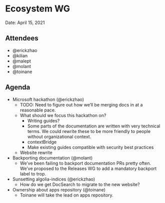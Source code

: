 # Ecosystem WG
Date: April 15, 2021

## Attendees
* @erickzhao
* @kilian
* @malept
* @molant
* @toinane

## Agenda
* Microsoft hackathon (@erickzhao)
  * TODO: Need to figure out how we’ll be merging docs in at a reasonable pace.
  * What should we focus this hackathon on?
    * Writing guides?
    * Some parts of the documentation are written with very technical terms. We could rewrite these to be more friendly to people without organizational context.
    * contextBridge
    * Make existing guides compatible with security best practices
  * Website rewrite
* Backporting documentation (@molant)
  * We’ve been failing to backport documentation PRs pretty often. We’ve proposed to the Releases WG to add a mandatory backport label to trop.
* Sunsetting algolia-indices (@erickzhao)
  * How do we get DocSearch to migrate to the new website?
* Ownership about apps repository (@toinane)
  * Toinane will take the lead on apps repository.
